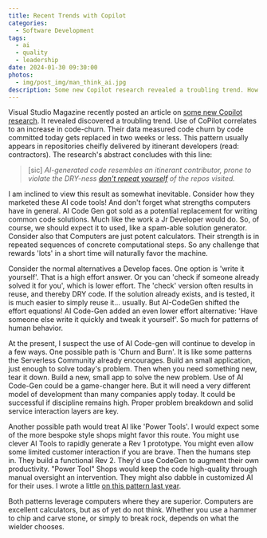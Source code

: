 ```yaml
---
title: Recent Trends with Copilot
categories:
  - Software Development
tags:
  - ai
  - quality
  - leadership
date: 2024-01-30 09:30:00
photos: 
  - img/post_img/man_think_ai.jpg
description: Some new Copilot research revealed a troubling trend. How might this trend develop?
---
```

Visual Studio Magazine recently posted an article on [some new Copilot research](https://visualstudiomagazine.com/articles/2024/01/25/copilot-research.aspx). It revealed discovered a troubling trend. Use of CoPilot correlates to an increase in code-churn. Their data measured code churn by code committed today gets replaced in two weeks or less. This pattern usually appears in repositories cheifly delivered by itinerant developers (read: contractors). The research's abstract concludes with this line:
> [sic] _AI-generated code resembles an itinerant contributor, prone to violate the DRY-ness [don't repeat yourself](https://en.wikipedia.org/wiki/Don%27t_repeat_yourself) of the repos visited._

I am inclined to view this result as somewhat inevitable. Consider how they marketed these AI code tools! And don't forget what strengths computers have in general. AI Code Gen got sold as a potential replacement for writing common code solutions. Much like the work a Jr Developer would do. So, of course, we should expect it to used, like a spam-able solution generator. Consider also that Computers are just potent calculators. Their strength is in repeated sequences of concrete computational steps. So any challenge that rewards 'lots' in a short time will naturally favor the machine.

Consider the normal alternatives a Develop faces. One option is 'write it yourself'. That is a high effort answer. Or you can 'check if someone already solved it for you', which is lower effort. The 'check' version often results in reuse, and thereby DRY code. If the solution already exists, and is tested, it is much easier to simply reuse it... usually. But AI-CodeGen shifted the effort equations! AI Code-Gen added an even lower effort alternative: 'Have someone else write it quickly and tweak it yourself'. So much for patterns of human behavior.

At the present, I suspect the use of AI Code-gen will continue to develop in a few ways. One possible path is 'Churn and Burn'. It is like some patterns the Serverless Community already encourages. Build an small application, just enough to solve today's problem. Then when you need something new, tear it down. Build a new, small app to solve the new problem. Use of AI Code-Gen could be a game-changer here. But it will need a very different model of development than many companies apply today. It could be successful if discipline remains high. Proper problem breakdown and solid service interaction layers are key.

Another possible path would treat AI like 'Power Tools'. I would expect some of the more bespoke style shops might favor this route. You might use clever AI Tools to rapidly generate a Rev 1 prototype. You might even allow some limited customer interaction if you are brave. Then the humans step in. They build a functional Rev 2. They'd use CodeGen to augment their own productivity. "Power Tool" Shops would keep the code high-quality through manual oversight an intervention. They might also dabble in customized AI for their uses. I wrote a little [on this pattern last year](/blog/ai-software-future/).

Both patterns leverage computers where they are superior. Computers are excellent calculators, but as of yet do not think. Whether you use a hammer to chip and carve stone, or simply to break rock, depends on what the wielder chooses.
